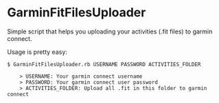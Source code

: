 GarminFitFilesUploader
======================

Simple script that helps you uploading your activities (.fit files) to garmin connect.

Usage is pretty easy:

	$ GarminFitFilesUploader.rb USERNAME PASSWORD ACTIVITIES_FOLDER

		> USERNAME: Your garmin connect username
		> PASSWORD: Your garmin connect user password
		> ACTIVITIES_FOLDER: Upload all .fit in this folder to garmin connect
